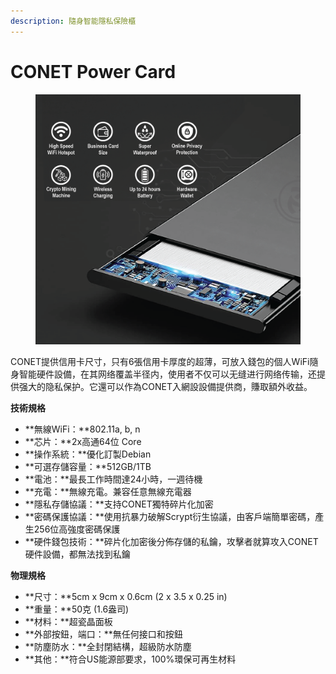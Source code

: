 ```yaml
---
description: 隨身智能隱私保險櫃
---
```


# CONET Power Card

<figure><img src="../../../.gitbook/assets/image.png" alt=""><figcaption></figcaption></figure>

CONET提供信用卡尺寸，只有6張信用卡厚度的超薄，可放入錢包的個人WiFi隨身智能硬件設備，在其网络覆盖半径内，使用者不仅可以无缝进行网络传输，还提供强大的隐私保护。它還可以作為CONET入網設設備提供商，賺取額外收益。

**技術規格**

* **無線WiFi：**802.11a, b, n
* **芯片：**2x高通64位 Core
* **操作系統：**優化訂製Debian
* **可選存儲容量：**512GB/1TB
* **電池：**最長工作時間達24小時，一週待機
* **充電：**無線充電。兼容任意無線充電器
* **隱私存儲協議：**支持CONET獨特碎片化加密
* **密碼保護協議：**使用抗暴力破解Scrypt衍生協議，由客戶端簡單密碼，產生256位高強度密碼保護
* **硬件錢包技術：**碎片化加密後分佈存儲的私鑰，攻擊者就算攻入CONET硬件設備，都無法找到私鑰

**物理規格**

* **尺寸：**5cm x 9cm x 0.6cm (2 x 3.5 x 0.25 in)
* **重量：**50克 (1.6盎司)
* **材料：**超瓷晶面板
* **外部按鈕，端口：**無任何接口和按鈕
* **防塵防水：**全封閉結構，超級防水防塵
* **其他：**符合US能源部要求，100%環保可再生材料
